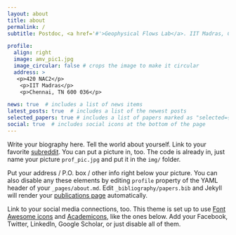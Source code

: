 ```yaml
---
layout: about
title: about
permalink: /
subtitle: Postdoc, <a href='#'>Geophysical Flows Lab</a>. IIT Madras, Chennai IN.

profile:
  align: right
  image: amv_pic1.jpg
  image_circular: false # crops the image to make it circular
  address: >
   <p>420 NAC2</p>
    <p>IIT Madras</p>
    <p>Chennai, TN 600 036</p>

news: true  # includes a list of news items
latest_posts: true  # includes a list of the newest posts
selected_papers: true # includes a list of papers marked as "selected={true}"
social: true  # includes social icons at the bottom of the page
---
```


Write your biography here. Tell the world about yourself. Link to your favorite [subreddit](http://reddit.com). You can put a picture in, too. The code is already in, just name your picture `prof_pic.jpg` and put it in the `img/` folder.

Put your address / P.O. box / other info right below your picture. You can also disable any these elements by editing `profile` property of the YAML header of your `_pages/about.md`. Edit `_bibliography/papers.bib` and Jekyll will render your [publications page](/al-folio/publications/) automatically.

Link to your social media connections, too. This theme is set up to use [Font Awesome icons](http://fortawesome.github.io/Font-Awesome/) and [Academicons](https://jpswalsh.github.io/academicons/), like the ones below. Add your Facebook, Twitter, LinkedIn, Google Scholar, or just disable all of them.
